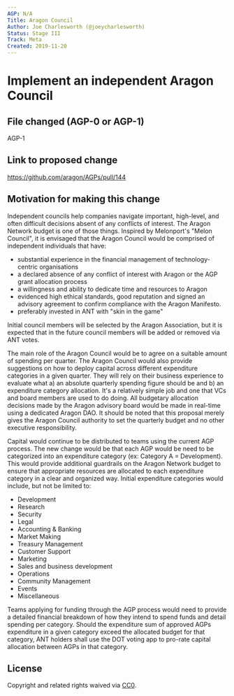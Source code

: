 ```yaml
---
AGP: N/A
Title: Aragon Council
Author: Joe Charlesworth (@joeycharlesworth)
Status: Stage III
Track: Meta
Created: 2019-11-20
---
```


# Implement an independent Aragon Council 

## File changed (AGP-0 or AGP-1)

AGP-1

## Link to proposed change

https://github.com/aragon/AGPs/pull/144

## Motivation for making this change

Independent councils help companies navigate important, high-level, and often difficult decisions absent of any conflicts of interest. The Aragon Network budget is one of those things.  Inspired by Melonport's "Melon Council", it is envisaged that the Aragon Council would be comprised of independent individuals that have: 

- substantial experience in the financial management of technology-centric organisations
- a declared absence of any conflict of interest with Aragon or the AGP grant allocation process
- a willingness and ability to dedicate time and resources to Aragon
- evidenced high ethical standards, good reputation and signed an advisory agreement to confirm compliance with the Aragon Manifesto.
- preferably invested in ANT with "skin in the game"

Initial council members will be selected by the Aragon Association, but it is expected that in the future council members will be added or removed via ANT votes. 

The main role of the Aragon Council would be to agree on a suitable amount of spending per quarter.  The Aragon Council would also provide suggestions on how to deploy capital across different expenditure categories in a given quarter.  They will rely on their business experience to evaluate what a) an absolute quarterly spending figure should be and b) an expenditure category allocation. It's a relatively simple job and one that VCs and board members are used to do doing. All budgetary allocation decisions made by the Aragon advisory board would be made in real-time using a dedicated Aragon DAO. It should be noted that this proposal merely gives the Aragon Council authority to set the quarterly budget and no other executive responsibility.

Capital would continue to be distributed to teams using the current AGP process. The new change would be that each AGP would be need to be categorized into an expenditure category (ex: Category A = Development). This would provide additional guardrails on the Aragon Network budget to ensure that appropriate resources are allocated to each expenditure category in a clear and organized way. Initial expenditure categories would include, but not be limited to:

- Development
- Research
- Security
- Legal
- Accounting & Banking
- Market Making 
- Treasury Management
- Customer Support
- Marketing
- Sales and business development
- Operations
- Community Management 
- Events
- Miscellaneous

Teams applying for funding through the AGP process would need to provide a detailed financial breakdown of how they intend to spend funds and detail spending per category. Should the expenditure sum of approved AGPs expenditure in a given category exceed the allocated budget for that category, ANT holders shall use the DOT voting app to pro-rate capital allocation between AGPs in that category. 


## License
Copyright and related rights waived via [CC0](https://creativecommons.org/publicdomain/zero/1.0/).
